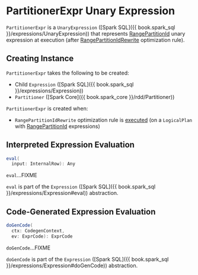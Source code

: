 # PartitionerExpr Unary Expression

`PartitionerExpr` is a `UnaryExpression` ([Spark SQL]({{ book.spark_sql }}/expressions/UnaryExpression)) that represents [RangePartitionId](RangePartitionId.md) unary expression at execution (after [RangePartitionIdRewrite](RangePartitionIdRewrite.md) optimization rule).

## Creating Instance

`PartitionerExpr` takes the following to be created:

* <span id="child"> Child `Expression` ([Spark SQL]({{ book.spark_sql }}/expressions/Expression))
* <span id="partitioner"> `Partitioner` ([Spark Core]({{ book.spark_core }}/rdd/Partitioner))

`PartitionerExpr` is created when:

* `RangePartitionIdRewrite` optimization rule is [executed](RangePartitionIdRewrite.md#apply) (on a `LogicalPlan` with [RangePartitionId](RangePartitionId.md) expressions)

## <span id="eval"> Interpreted Expression Evaluation

```scala
eval(
  input: InternalRow): Any
```

`eval`...FIXME

`eval` is part of the `Expression` ([Spark SQL]({{ book.spark_sql }}/expressions/Expression#eval)) abstraction.

## <span id="doGenCode"> Code-Generated Expression Evaluation

```scala
doGenCode(
  ctx: CodegenContext,
  ev: ExprCode): ExprCode
```

`doGenCode`...FIXME

`doGenCode` is part of the `Expression` ([Spark SQL]({{ book.spark_sql }}/expressions/Expression#doGenCode)) abstraction.
